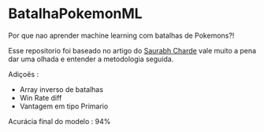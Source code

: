 # BatalhaPokemonML
Por que nao aprender machine learning com batalhas de Pokemons?!

Esse repositorio foi baseado no artigo do [Saurabh Charde](https://medium.com/ai-enigma/predicting-pokemon-battle-winner-using-machine-learning-d1ed055ac50) vale muito a pena dar uma olhada e entender a metodologia seguida.

Adiçoẽs : 
- Array inverso de batalhas
- Win Rate diff
- Vantagem em tipo Primario

Acurácia final do modelo :
94%
